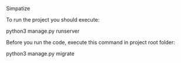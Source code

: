 Simpatize

To run the project you should execute:

python3 manage.py runserver

Before you run the code, execute this command in project root folder:

python3 manage.py migrate


